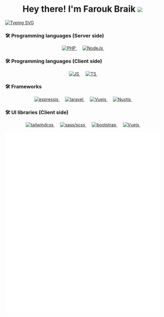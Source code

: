 <h1 align="center">Hey there! I'm Farouk Braik <img src="https://media.giphy.com/media/hvRJCLFzcasrR4ia7z/giphy.gif" width="35"></h1>

[![Typing SVG](https://readme-typing-svg.herokuapp.com/?lines=Hey+there!;You+want+to+know+a+little+secret?;I+love+coding;And+you+should+contact+me;So+that+we+can+work+together!+:\))](https://git.io/typing-svg)

### 🛠️ Programming languages (Server side)

<p align="center">
  &emsp; 
    <a href="https://www.php.net" target="_blank"> 
      <img alt="PHP" src="https://img.shields.io/badge/PHP-777BB4?style=for-the-badge&logo=php&logoColor=white">
    </a> 
  &emsp; 
    <a href="https://nodejs.org/" target="_blank"> 
      <img alt="NodeJs" src="https://img.shields.io/badge/node.js-6DA55F?style=for-the-badge&logo=node.js&logoColor=white">
    </a> 
  &emsp; 
</p>

### 🛠️ Programming languages (Client side)

<p align="center">
  &emsp; 
    <a href="https://developer.mozilla.org/en-US/docs/Web/JavaScript" target="_blank"> 
      <img alt="JS" src="https://img.shields.io/badge/JavaScript-F7DF1E?style=for-the-badge&logo=javascript&logoColor=black">
    </a> 
  &emsp;
    <a href="https://www.typescriptlang.org/" target="_blank"> 
      <img alt="TS" src="https://img.shields.io/badge/TypeScript-007ACC?style=for-the-badge&logo=typescript&logoColor=white">
    </a> 
  &emsp;
</p>

### 🛠️ Frameworks

<p align="center">
  &emsp;
    <a href="https://expressjs.com" target="_blank"> 
      <img alt="expressjs" src="https://img.shields.io/badge/express.js-%23404d59?style=for-the-badge&logo=express&logoColor=white">
    </a>
  &emsp;
    <a href="https://laravel.com" target="_blank"> 
      <img alt="laravel" src="https://img.shields.io/badge/Laravel-FF2D20?style=for-the-badge&logo=laravel&logoColor=white">
    </a>
  &emsp;
    <a href="https://vuejs.org/" target="_blank"> 
      <img alt="Vuejs" src="https://img.shields.io/badge/Vue.js-35495E?style=for-the-badge&logo=vue.js&logoColor=4FC08D">
    </a> 
  &emsp;
    <a href="https://nuxtjs.org/" target="_blank"> 
      <img alt="Nuxtjs" src="https://img.shields.io/static/v1?style=for-the-badge&message=Nuxt.js&color=35495E&logo=Nuxt.js&logoColor=00DC82&label=">
    </a> 
  &emsp;
</p>

### 🛠️ UI libraries (Client side)

<p align="center">
  &emsp;
    <a href="https://tailwindcss.com/" target="_blank"> 
      <img alt="tailwindcss" src="https://img.shields.io/badge/tailwindcss-%2338B2AC.svg?style=for-the-badge&logo=tailwind-css&logoColor=white">
    </a>
  &emsp;
    <a href="https://sass-lang.com/" target="_blank"> 
      <img alt="sass/scss" src="https://img.shields.io/badge/SCSS-hotpink.svg?style=for-the-badge&logo=SASS&logoColor=white">
    </a> 
  &emsp;
    <a href="https://www.getbootstrap.com/" target="_blank"> 
      <img alt="bootstrap" src="https://img.shields.io/badge/bootstrap-%23563D7C.svg?style=for-the-badge&logo=bootstrap&logoColor=white">
    </a> 
  &emsp;
    <a href="https://vuetifyjs.com/" target="_blank"> 
      <img alt="Vuejs" src="https://img.shields.io/static/v1?style=for-the-badge&message=Vuetify&color=1867C0&logo=Vuetify&logoColor=FFFFFF&label=">
    </a> 
  &emsp;
</p>

![](https://github.com/Fa-BRAIK/github-stats/blob/master/generated/overview.svg) ![](https://github.com/Fa-BRAIK/github-stats/blob/master/generated/languages.svg)
